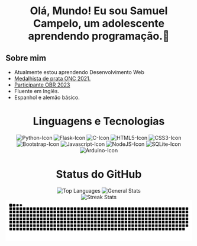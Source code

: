 <h1 align="center">Olá, Mundo! Eu sou Samuel Campelo, um adolescente aprendendo programação.👋</h1>

<h2>Sobre mim</h2>
<ul>
  <li>Atualmente estou aprendendo Desenvolvimento Web</li>
  <li><a href="https://drive.google.com/file/d/1_aQWAPpBzOYiIXfsbKiBj25VtgkfKKR9/view?usp=sharing">Medalhista de prata ONC 2021.</a></li>
  <li><a href="https://drive.google.com/file/d/1bBqta6w7AK0sBGAzYcETwisBMZv2y2Ti/view?usp=sharing">Participante OBR 2023</a></li>
  <li>Fluente em Inglês.</li>
  <li>Espanhol e alemão básico.</li>
</ul>

<h1 align="center">Linguagens e Tecnologias</h1>

<div align="center" style="display: inline-block;">
  <img width="80px" src="https://cdn.jsdelivr.net/gh/devicons/devicon/icons/python/python-original.svg" alt="Python-Icon">
  <img width="80px" src="https://cdn.jsdelivr.net/gh/devicons/devicon/icons/flask/flask-original.svg" alt="Flask-Icon">
  <img width="80px" src="https://cdn.jsdelivr.net/gh/devicons/devicon/icons/c/c-original.svg" alt="C-Icon">
  <img width="80px" src="https://cdn.jsdelivr.net/gh/devicons/devicon/icons/html5/html5-original.svg" alt="HTML5-Icon">
  <img width="80px" src="https://cdn.jsdelivr.net/gh/devicons/devicon/icons/css3/css3-original.svg" alt="CSS3-Icon">
  <img width="80px" src="https://cdn.jsdelivr.net/gh/devicons/devicon/icons/bootstrap/bootstrap-original.svg" alt="Bootstrap-Icon">
  <img width="80px" src="https://cdn.jsdelivr.net/gh/devicons/devicon/icons/javascript/javascript-original.svg" alt="Javascript-Icon">
  <img width="80px" src="https://cdn.jsdelivr.net/gh/devicons/devicon@latest/icons/nodejs/nodejs-original.svg" alt="NodeJS-Icon" />
  <img width="80px" src="https://cdn.jsdelivr.net/gh/devicons/devicon/icons/sqlite/sqlite-original.svg" alt="SQLite-Icon">
  <img width="80px" src="https://cdn.jsdelivr.net/gh/devicons/devicon@latest/icons/arduino/arduino-original.svg" alt="Arduino-Icon">
</div>

<h1 align="center">Status do GitHub</h1>

<div align="center">
  <img height="180em" src="https://github-readme-stats.vercel.app/api/top-langs/?username=OrekiHoutarouu&count_private=true&include_all_commits=true&layout=compact&theme=radical&locale=pt-br" alt="Top Languages"/>
  <img height="180em" src="https://github-readme-stats.vercel.app/api/?username=OrekiHoutarouu&count_private=true&include_all_commits=true&show_icons=true&theme=radical&locale=pt-br" alt="General Stats"/>
  <br>
  <img height="180em" src="https://github-readme-streak-stats.herokuapp.com/?user=OrekiHoutarouu&theme=radical&locale=pt-br" alt="Streak Stats"/>
  <picture>
    <source media="(prefers-color-scheme: dark)" srcset="https://github.com/OrekiHoutarouu/OrekiHoutarouu/blob/output/github-contribution-grid-snake-dark.svg">
    <img src="https://github.com/OrekiHoutarouu/OrekiHoutarouu/blob/output/github-contribution-grid-snake-dark.svg" alt="GitHub Contribution Grid Snake Animation">
  </picture>
</div>

